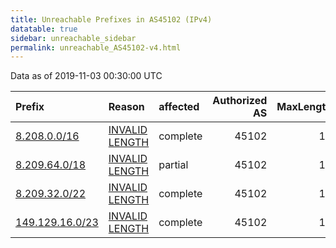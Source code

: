 ```yaml
---
title: Unreachable Prefixes in AS45102 (IPv4)
datatable: true
sidebar: unreachable_sidebar
permalink: unreachable_AS45102-v4.html
---
```


Data as of 2019-11-03 00:30:00 UTC


<div class="datatable-begin"></div>

| Prefix                                                   | Reason                                                                                                    | affected   |   Authorized AS |   MaxLength | Anchor                                       |   unreachable /24s |
|:---------------------------------------------------------|:----------------------------------------------------------------------------------------------------------|:-----------|----------------:|------------:|:---------------------------------------------|-------------------:|
| [8.208.0.0/16](https://stat.ripe.net/8.208.0.0/16)       | [INVALID LENGTH](https://rpki-validator.ripe.net/announcement-preview?asn=AS45102&prefix=8.208.0.0/16)    | complete   |           45102 |          12 | [APNIC](unreachable_APNIC_RPKI_Root-v4.html) |                256 |
| [8.209.64.0/18](https://stat.ripe.net/8.209.64.0/18)     | [INVALID LENGTH](https://rpki-validator.ripe.net/announcement-preview?asn=AS45102&prefix=8.209.64.0/18)   | partial    |           45102 |          12 | [APNIC](unreachable_APNIC_RPKI_Root-v4.html) |                 64 |
| [8.209.32.0/22](https://stat.ripe.net/8.209.32.0/22)     | [INVALID LENGTH](https://rpki-validator.ripe.net/announcement-preview?asn=AS45102&prefix=8.209.32.0/22)   | complete   |           45102 |          12 | [APNIC](unreachable_APNIC_RPKI_Root-v4.html) |                  4 |
| [149.129.16.0/23](https://stat.ripe.net/149.129.16.0/23) | [INVALID LENGTH](https://rpki-validator.ripe.net/announcement-preview?asn=AS45102&prefix=149.129.16.0/23) | complete   |           45102 |          16 | [APNIC](unreachable_APNIC_RPKI_Root-v4.html) |                  2 |

<div class="datatable-end"></div>